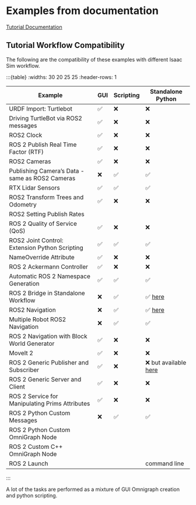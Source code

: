 # Examples from documentation

[Tutorial Documentation](https://docs.isaacsim.omniverse.nvidia.com/4.5.0/ros2_tutorials/index.html)

## Tutorial Workflow Compatibility

The following are the compatibility of these examples with different Isaac Sim workflow.

:::{table}
:widths: 30 20 25 25
:header-rows: 1

| Example | GUI | Scripting | Standalone Python |
|---------|------|----------|------------------|
| URDF Import: Turtlebot | ✅ | ❌ | ❌ |
| Driving TurtleBot via ROS2 messages |✅ | ❌ | ❌ |
| ROS2 Clock | ✅ | ❌ | ❌ |
| ROS 2 Publish Real Time Factor (RTF) |✅ | ❌ | ❌ |
| ROS2 Cameras | ✅ | ❌ | ❌ |
| Publishing Camera’s Data - same as ROS2 Cameras | ❌ | ✅ | ✅ |
| RTX Lidar Sensors |  ✅ | ✅ | ✅ |
| ROS2 Transform Trees and Odometry | ✅ | ❌ | ❌ |
| ROS2 Setting Publish Rates | | |
| ROS 2 Quality of Service (QoS) |✅ | ❌ | ❌ |
| ROS2 Joint Control: Extension Python Scripting |✅ | ✅ | ✅ |
| NameOverride Attribute | ✅ | ❌ | ❌ |
| ROS 2 Ackermann Controller |✅ | ❌ | ❌ |
| Automatic ROS 2 Namespace Generation |✅ | ✅ | ✅ |
| ROS 2 Bridge in Standalone Workflow |❌ | ✅ | ✅ [here](../isaac-sim-standalone/standalone-python-workflow/standalone_examples/api.md#ros-bridge) |
| ROS2 Navigation |❌ | ✅ | ✅ [here](../isaac-sim-standalone/standalone-python-workflow/standalone_examples/api.md#ros-bridge) |
| Multiple Robot ROS2 Navigation |❌ | ✅ | ✅ |
| ROS 2 Navigation with Block World Generator |✅ | ❌ | ❌ |
| MoveIt 2 |✅ | ❌ | ❌ |
| ROS 2 Generic Publisher and Subscriber |✅ | ❌ | ❌ but available [here](../isaac-sim-standalone/standalone-python-workflow/standalone_examples/api.md#ros-bridge) |
| ROS 2 Generic Server and Client | ✅ | ❌ | ❌
| ROS 2 Service for Manipulating Prims Attributes |✅ | ❌ | ❌
| ROS 2 Python Custom Messages |❌ | ✅ | ✅ |
| ROS 2 Python Custom OmniGraph Node | | |
| ROS 2 Custom C++ OmniGraph Node | | |
| ROS 2 Launch | | | command line|


:::

A lot of the tasks are performed as a mixture of GUI Omnigraph creation and python scripting. 
